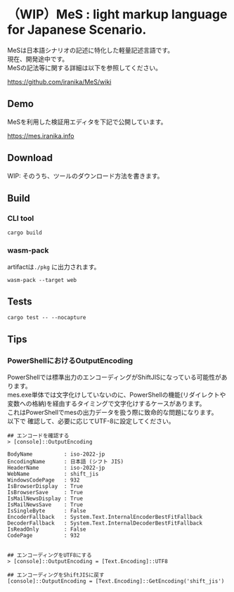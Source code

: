 # （WIP）MeS : light markup language for Japanese Scenario.

MeSは日本語シナリオの記述に特化した軽量記述言語です。  
現在、開発途中です。  
MeSの記法等に関する詳細は以下を参照してください。

https://github.com/iranika/MeS/wiki


## Demo

MeSを利用した検証用エディタを下記で公開しています。  

https://mes.iranika.info

## Download

WIP: そのうち、ツールのダウンロード方法を書きます。

## Build

### CLI tool
```
cargo build
```


### wasm-pack

artifactは`./pkg` に出力されます。  
```
wasm-pack --target web
```

## Tests

```
cargo test -- --nocapture
```

## Tips

### PowerShellにおけるOutputEncoding

PowerShellでは標準出力のエンコーディングがShiftJISになっている可能性があります。  
mes.exe単体では文字化けしていないのに、PowerShellの機能(リダイレクトや変数への格納)を経由するタイミングで文字化けするケースがあります。  
これはPowerShellでmesの出力データを扱う際に致命的な問題になります。  
以下で
確認して、必要に応じてUTF-8に設定してください。  

```
## エンコードを確認する
> [console]::OutputEncoding

BodyName          : iso-2022-jp
EncodingName      : 日本語 (シフト JIS)
HeaderName        : iso-2022-jp
WebName           : shift_jis
WindowsCodePage   : 932
IsBrowserDisplay  : True
IsBrowserSave     : True
IsMailNewsDisplay : True
IsMailNewsSave    : True
IsSingleByte      : False
EncoderFallback   : System.Text.InternalEncoderBestFitFallback
DecoderFallback   : System.Text.InternalDecoderBestFitFallback
IsReadOnly        : False
CodePage          : 932


## エンコーディングをUTF8にする
> [console]::OutputEncoding = [Text.Encoding]::UTF8

## エンコーディングをShiftJISに戻す
[console]::OutputEncoding = [Text.Encoding]::GetEncoding('shift_jis')

```